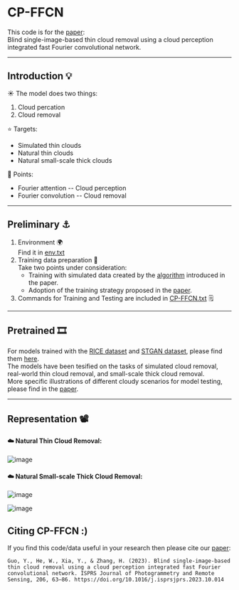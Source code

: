 # CP-FFCN

This code is for the [paper](https://doi.org/10.1016/j.isprsjprs.2023.10.014):   
Blind single-image-based thin cloud removal using a cloud perception integrated fast Fourier convolutional network.  
****

## Introduction :bulb:

:sunny: The model does two things:  
  1. Cloud percation  
  2. Cloud removal

:star: Targets:  
  - Simulated thin clouds  
  - Natural thin clouds  
  - Natural small-scale thick clouds

:dizzy: Points:
  + Fourier attention -- Cloud perception  
  + Fourier convolution -- Cloud removal  
  

****
## Preliminary :anchor:

  1. Environment :earth_africa:  
     Find it in [env.txt](https://github.com/Merryguoguo/CP-FFCN/blob/main/env.txt)  
  2. Training data preparation :pushpin:  
     Take two points under consideration:  
     - Training with simulated data created by the [algorithm](https://github.com/Merryguoguo/Simu-clouds.git) introduced in the paper.
     - Adoption of the training strategy proposed in the [paper](https://doi.org/10.1016/j.isprsjprs.2023.10.014).  
  3. Commands for Training and Testing are included in [CP-FFCN.txt](https://github.com/Merryguoguo/CP-FFCN/blob/main/CP-FFCN.txt) :spiral_notepad: 
**** 
## Pretrained :film_strip:
For models trained with the [RICE dataset](https://paperswithcode.com/dataset/rice) and [STGAN dataset](https://openaccess.thecvf.com/content_WACV_2020/papers/Sarukkai_Cloud_Removal_from_Satellite_Images_using_Spatiotemporal_Generator_Networks_WACV_2020_paper.pdf), please find them [here](https://drive.google.com/file/d/12IXY2asM2aREp9BMJNzHR-qnpdR5Nkbz/view?usp=drive_link).  
The models have been tesified on the tasks of simulated cloud removal, real-world thin cloud removal, and small-scale thick cloud removal.  
More specific illustrations of different cloudy scenarios for model testing, please find in the [paper](https://doi.org/10.1016/j.isprsjprs.2023.10.014).
**** 
## Representation :film_projector:
#### :cloud: Natural Thin Cloud Removal:  
![image](https://github.com/Merryguoguo/CP-FFCN/assets/54757576/a9d4b57b-c02c-4fab-a720-97cc669a8b70)  

#### :cloud: Natural Small-scale Thick Cloud Removal:  
![image](https://github.com/Merryguoguo/CP-FFCN/assets/54757576/6b57f15f-1520-4f5e-898e-e28c6f5b978f)  
  
![image](https://github.com/Merryguoguo/CP-FFCN/assets/54757576/cc24cc7c-8579-431d-8b5e-75aa49148067)

## Citing CP-FFCN :)
If you find this code/data useful in your research then please cite our [paper](https://doi.org/10.1016/j.isprsjprs.2023.10.014):
```
Guo, Y., He, W., Xia, Y., & Zhang, H. (2023). Blind single-image-based thin cloud removal using a cloud perception integrated fast Fourier convolutional network. ISPRS Journal of Photogrammetry and Remote Sensing, 206, 63–86. https://doi.org/10.1016/j.isprsjprs.2023.10.014
```
